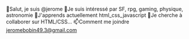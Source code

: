 👋Salut, je suis @jerome
👀Je suis intéressé par SF, rpg, gaming, physique, astronomie
🌱J'apprends actuellement html_css_javascript
💞️Je cherche à collaborer sur HTML/CSS...
📫Comment me joindre jeromebobin49.3@gmail.com

